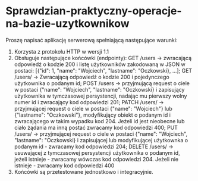 # Sprawdzian-praktyczny-operacje-na-bazie-uzytkownikow

Proszę napisać aplikację serwerową spełniającą następujące warunki:

1. Korzysta z protokołu HTTP w wersji 1.1
2. Obsługuje następujące końcówki (endpointy):
GET /users -> zwracającą odpowiedź o kodzie 200 i listę użytkowników zakodowaną w JSON w postaci: [{"id": 1, "name": "Wojciech", "lastname": "Oczkowski}, ...];
GET /users/<id> -> Zwracającą odpowiedź o kodzie 200 i pojedynczego użytkownika o podanym id;
POST /users -> przyjmującą request o ciele w postaci {"name": "Wojciech", "lastname": "Oczkowski} i zapisujący użytkownika w tymczasowej persystencji, nadając mu pierwszy wolny numer id i zwracający kod odpowiedzi 201;
PATCH /users/<id> -> przyjmującej request o ciele w postaci {"name": "Wojciech"} lub {"lastname": "Oczkowski"}, modyfikujący obiekt o podanym id i zwracającego w takim wypadku kod 204. Jeżeli id jest nieobecne lub ciało żądania ma inną postać zwracamy kod odpowiedzi 400;
PUT /users/<id> -> przyjmującej request o ciele w postaci {"name": "Wojciech", "lastname": "Oczkowski} i zapisującej lub modyfikującej użytkownka o podanym id - zwracamy kod odpowiedzi 204;
DELETE /users/<id> -> usuwającej z tymczasowej persystencji użytkownika o podanym id, jeżeli istnieje - zwracamy wówczas kod odpowiedzi 204. Jeżeli nie istnieje - zwracamy kod odpowiedzi 400
3. Końcówki są przetestowane jednostkowo i integracyjnie.
